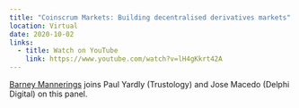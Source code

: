 ```yaml
---
title: "Coinscrum Markets: Building decentralised derivatives markets"
location: Virtual
date: 2020-10-02
links:
  - title: Watch on YouTube
    link: https://www.youtube.com/watch?v=lH4gKkrt42A
---
```


<a href="https://twitter.com/barnabee" target="_blank">Barney Mannerings</a> joins Paul Yardly (Trustology) and Jose Macedo (Delphi Digital) on this panel.
